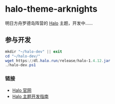 # halo-theme-arknights

明日方舟罗德岛阵营的 [Halo](https://halo.run/) 主题，开发中……

## 参与开发

```ps1
mkdir "~/halo-dev" || exit
cd "~/halo-dev/"
wget https://dl.halo.run/release/halo-1.4.12.jar
./halo-dev.ps1
```

### 链接

- [Halo 官网](https://halo.run/)
- [Halo 主题开发指南](https://docs.halo.run/zh/developer-guide/theme)
